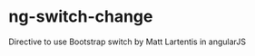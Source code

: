 ng-switch-change
================

Directive to use Bootstrap switch by Matt Lartentis in angularJS
